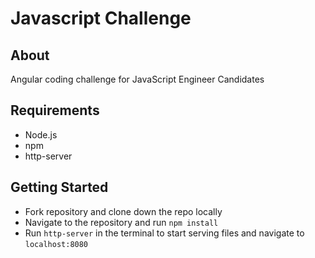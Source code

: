 # Javascript Challenge

## About
Angular coding challenge for JavaScript Engineer Candidates

## Requirements
- Node.js
- npm
- http-server

## Getting Started
- Fork repository and clone down the repo locally
- Navigate to the repository and run ``npm install``
- Run ``http-server`` in the terminal to start serving files and navigate to ``localhost:8080``
